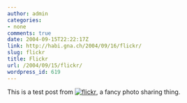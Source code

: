 ```yaml
---
author: admin
categories:
- none
comments: true
date: 2004-09-15T22:22:17Z
link: http://habi.gna.ch/2004/09/16/flickr/
slug: flickr
title: Flickr
url: /2004/09/15/flickr/
wordpress_id: 619
---
```


This is a test post from [![flickr](http://www.flickr.com/images/flickr_logo_blog.gif)](http://www.flickr.com/r/testpost), a fancy photo sharing thing.

